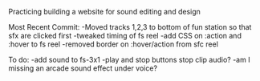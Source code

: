 Practicing building a website for sound editing and design

Most Recent Commit:
-Moved tracks 1,2,3 to bottom of fun station 
so that sfx are clicked first
-tweaked timing of fs reel
-add CSS on :action and :hover to fs reel
-removed border on :hover/action from sfc reel

To do:
-add sound to fs-3x1
-play and stop buttons stop clip audio?
-am I missing an arcade sound effect under voice?